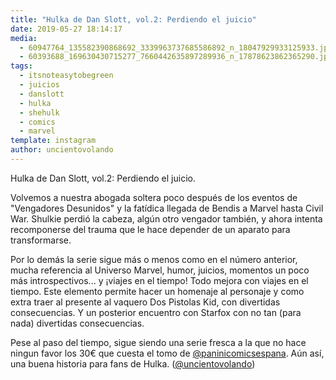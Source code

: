 ```yaml
---
title: "Hulka de Dan Slott, vol.2: Perdiendo el juicio"
date: 2019-05-27 18:14:17
media: 
  - 60947764_135582390868692_3339963737685586892_n_18047929933125933.jpg
  - 60393688_169630430715277_7660442635897289936_n_17878623862365290.jpg
tags: 
  - itsnoteasytobegreen
  - juicios
  - danslott
  - hulka
  - shehulk
  - comics
  - marvel
template: instagram
author: uncientovolando
---
```


Hulka de Dan Slott, vol.2: Perdiendo el juicio.

Volvemos a nuestra abogada soltera poco después de los eventos de "Vengadores Desunidos" y la fatídica llegada de Bendis a Marvel hasta Civil War. Shulkie perdió la cabeza, algún otro vengador también, y ahora intenta recomponerse del trauma que le hace depender de un aparato para transformarse.

Por lo demás la serie sigue más o menos como en el número anterior, mucha referencia al Universo Marvel, humor, juicios, momentos un poco más introspectivos... y ¡viajes en el tiempo! Todo mejora con viajes en el tiempo.
Este elemento permite hacer un homenaje al personaje y como extra traer al presente al vaquero Dos Pistolas Kid, con divertidas consecuencias. Y un posterior encuentro con Starfox con no tan (para nada) divertidas consecuencias.

Pese al paso del tiempo, sigue siendo una serie fresca a la que no hace ningun favor los 30€ que cuesta el tomo de [@paninicomicsespana](https://instagram.com/paninicomicsespana). Aún así, una buena historia para fans de Hulka. ([@uncientovolando](https://instagram.com/uncientovolando))

